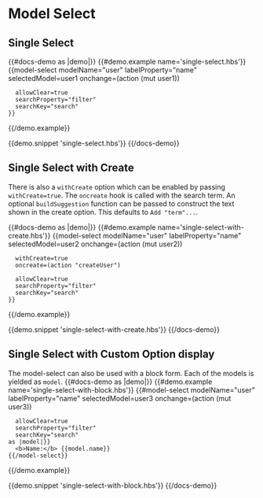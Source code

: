 # Model Select

## Single Select
{{#docs-demo as |demo|}}
  {{#demo.example name='single-select.hbs'}}
    {{model-select
      modelName="user"
      labelProperty="name"
      selectedModel=user1
      onchange=(action (mut user1))
      
      allowClear=true
      searchProperty="filter"
      searchKey="search"
    }}
  {{/demo.example}}

  {{demo.snippet 'single-select.hbs'}}
{{/docs-demo}}

## Single Select with Create
There is also a `withCreate` option which can be enabled by passing `withCreate=true`. The `oncreate` hook is called with the search term. An optional `buildSuggestion` function can be passed to construct the text shown in the create option. This defaults to `Add "term"...`.

{{#docs-demo as |demo|}}
  {{#demo.example name='single-select-with-create.hbs'}}
    {{model-select
      modelName="user"
      labelProperty="name"
      selectedModel=user2
      onchange=(action (mut user2))
      
      withCreate=true
      oncreate=(action "createUser")
      
      allowClear=true
      searchProperty="filter"
      searchKey="search"
    }}
  {{/demo.example}}

  {{demo.snippet 'single-select-with-create.hbs'}}
{{/docs-demo}}

## Single Select with Custom Option display 
The model-select can also be used with a block form. Each of the models is yielded as `model`.
{{#docs-demo as |demo|}}
  {{#demo.example name='single-select-with-block.hbs'}}
    {{#model-select
      modelName="user"
      labelProperty="name"
      selectedModel=user3
      onchange=(action (mut user3))
      
      allowClear=true
      searchProperty="filter"
      searchKey="search"
    as |model|}}
      <b>Name:</b> {{model.name}}
    {{/model-select}}
  {{/demo.example}}

  {{demo.snippet 'single-select-with-block.hbs'}}
{{/docs-demo}}
